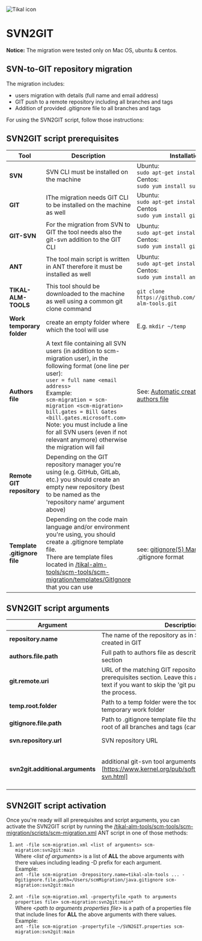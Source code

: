 ![Tikal icon](http://tikalk.com/sites/all/themes/sasson/tikal/logo.png)
# SVN2GIT
**Notice:** The migration were tested only on Mac OS, ubuntu & centos.

## SVN-to-GIT repository migration

The migration includes:

* users migration with details (full name and email address)
* GIT push to a remote repository including all branches and tags
* Addition of provided .gitignore file to all branches and tags

For using the SVN2GIT script, follow those instructions:

## SVN2GIT script prerequisites

**Tool** | **Description** | **Installation**
------------ | ------------- | ------------
**SVN** | SVN CLI must be installed on the machine | Ubuntu:<br/>```sudo apt-get install subversion```<br/>Centos:<br/>```sudo yum install subversion```
**GIT** | IThe migration needs GIT CLI to be installed on the machine as well | Ubuntu:<br/>```sudo apt-get install git```<br/>Centos<br/>```sudo yum install git```
**GIT-SVN** | For the migration from SVN to GIT the tool needs also the git-svn addition to the GIT CLI | Ubuntu:<br/>```sudo apt-get install git-svn```<br/>Centos:<br/>```sudo yum install git-svn```
**ANT** | The tool main script is written in ANT therefore it must be installed as well | Ubuntu:<br/>```sudo apt-get install ant```<br/>Centos:<br/>```sudo yum install ant```
**TIKAL-ALM-TOOLS** | This tool should be downloaded to the machine as well using a common git clone command | ```git clone https://github.com/tikalk/tikal-alm-tools.git```
**Work temporary folder** | create an empty folder where which the tool will use |  E.g. ```mkdir ~/temp```
**Authors file** | A text file containing all SVN users (in addition to scm-migration user), in the following format (one line per user):<br/>```user = full name <email address>```<br/>Example:<br/>```scm-migration = scm-migration <scm-migration>```<br/>```bill.gates = Bill Gates <bill.gates.microsoft.com>```<br/>Note: you must include a line for all SVN users (even if not relevant anymore) otherwise the migration will fail | See: [Automatic creation of SVN authors file](https://github.com/tikalk/tikal-alm-tools/tree/master/scm-tools/scm-migration/manual/SVN2AUTHORS) 
**Remote GIT repository** | Depending on the GIT repository manager you're using (e.g. GitHub, GitLab, etc.) you should create an empty new repository (best to be named as the 'repository name' argument above)
**Template .gitignore file** | Depending on the code main language and/or environment you're using, you should create a .gitignore template file.<br/>There are template files located in [/tikal-alm-tools/scm-tools/scm-migration/templates/GitIgnore](https://github.com/tikalk/tikal-alm-tools/tree/master/scm-tools/scm-migration/templates/GitIgnore) that you can use| see: [gitignore(5) Manual Page](http://git-scm.com/docs/gitignore) for .gitignore format |
## SVN2GIT script arguments
**Argument** | **Description** | **Value example**
------------ | ------------- | ------------
**repository.name** | The name of the repository as in SVN and will be created in GIT | tikal-alm-tools
**authors.file.path** | Full path to authors file as described in the prerequisites section | /Users/scmMigration/authors-file.txt
**git.remote.uri** | URL of the matching GIT repository as describedin the prerequisites section. Leave this arugment as an empty text if you want to skip the 'git push' step at the end of the process. | https://github.com/tikalk/tikal-alm-tools.git
**temp.root.folder** | Path to a temp folder were the tool will create a temporary work folder | /Users/scmMigration/temp
**gitignore.file.path** | Path to .gitignore template file that will be injected to the root of all branches and tags (can be an empty file) | /Users/scmMigration/java.gitignore
**svn.repository.url** | SVN repository URL | http://scmserver/svnrepo/tikal-alm-tools
**svn2git.additional.arguments** | additional git-svn tool arguments as described in [https://www.kernel.org/pub/software/scm/git/docs/git-svn.html] | --tags=tags/release<br/>--tags=tags/snapshots<br/>--branches=branches/bug-fixes<br/>--branches=branches/RC<br/>--ignore-paths=CVSROOT
## SVN2GIT script activation
Once you're ready will all prerequisites and script arguments, you can activate the SVN2GIT script by running the [/tikal-alm-tools/scm-tools/scm-migration/scripts/scm-migration.xml](https://github.com/tikalk/tikal-alm-tools/blob/master/scm-tools/scm-migration/scripts/scm-migration.xml) ANT script in one of those methods:

1. ```ant -file scm-migration.xml <list of arguments> scm-migration:svn2git:main```<br/>Where <*list of arguments*> is a list of **ALL** the above arguments with there values including leading -D prefix for each argument.<br/>Example:<br/>```ant -file scm-migration -Drepository.name=tikal-alm-tools ... -Dgitignore.file.path=/Users/scmMigration/java.gitignore scm-migration:svn2git:main```

2. ```ant -file scm-migration.xml -propertyfile <path to arguments properties file> scm-migration:svn2git:main*```<br/>Where <*path to arguments properties file*> is a path of a properties file that include lines for **ALL** the above arguments with there values.<br/>Example:<br/>```ant -file scm-migration -propertyfile ~/SVN2GIT.properties scm-migration:svn2git:main```
 

 

